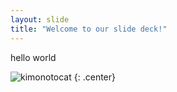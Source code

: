 ```yaml
---
layout: slide
title: "Welcome to our slide deck!"
---
```


hello world

![kimonotocat](https://octodex.github.com/images/kimonotocat.png)
{: .center}
